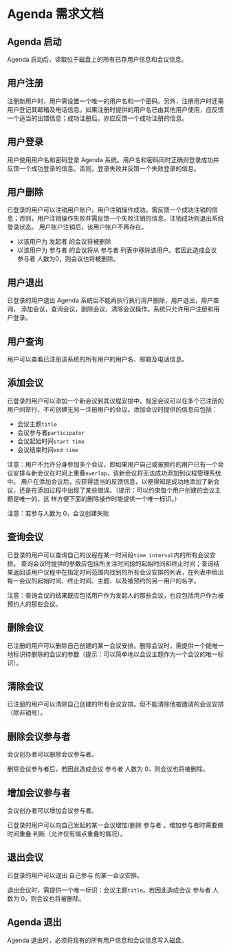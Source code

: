 # Agenda 需求文档

## Agenda 启动
Agenda 启动后，读取位于磁盘上的所有已存用户信息和会议信息。

## 用户注册
注册新用户时，用户需设置一个唯一的用户名和一个密码。另外，注册用户时还需 用户登记其邮箱及电话信息。如果注册时提供的用户名已由其他用户使用，应反馈一个适当的出错信息；成功注册后，亦应反馈一个成功注册的信息。

## 用户登录
用户使用用户名和密码登录 Agenda 系统。用户名和密码同时正确则登录成功并反馈一个成功登录的信息。否则，登录失败并反馈一个失败登录的信息。

## 用户删除
已登录的用户可以注销用户账户。用户注销操作成功，需反馈一个成功注销的信息；否则，用户注销操作失败并需反馈一个失败注销的信息。注销成功则退出系统登录状态。 用户账户注销后，该用户账户不再存在。

- 以该用户为 发起者 的会议将被删除
- 以该用户为 参与者 的会议将从 参与者 列表中移除该用户。若因此造成会议 参与者 人数为0，则会议也将被删除。

## 用户退出
已登录的用户退出 Agenda 系统后不能再执行执行用户删除，用户退出，用户查询， 添加会议，查询会议，删除会议，清除会议操作。系统只允许用户注册和用户登录。

## 用户查询
用户可以查看已注册该系统的所有用户的用户名、邮箱及电话信息。

## 添加会议
已登录的用户可以添加一个新会议到其议程安排中。规定会议可以在多个已注册的用户间举行，不可创建无另一注册用户的会议。添加会议时提供的信息应包括：

- 会议主题`title`
- 会议参与者`participator`
- 会议起始时间`start time`
- 会议结束时间`end time`

注意：用户不允许分身参加多个会议，即如果用户自己或被预约的用户已有一个会 议安排与新会议在时间上重叠`overlap`，该新会议将无法成功添加到议程管理系统中。 用户在添加会议后，应获得适当的反馈信息，以便得知是成功地添加了新会议，还是在添加过程中出现了某些错误。（提示：可以约束每个用户创建的会议主题是唯一的，这 样方便下面的删除操作时能提供一个唯一标识。）

注意：若参与人数为 0，会议创建失败

## 查询会议

已登录的用户可以查询自己的议程在某一时间段`time interval`内的所有会议安排。 查询会议时提供的参数应包括所关注时间段的起始时间和终止时间；查询结果返回该用户议程中在指定时间范围内找到的所有会议安排的列表，在列表中给出每一会议的起始时间、终止时间、主题、以及被预约的另一用户的名字。

注意：查询会议的结果既应包括用户作为发起人的那些会议，也应包括用户作为被预约人的那些会议。

## 删除会议
已注册的用户可以删除自己创建的某一会议安排。删除会议时，需提供一个能唯一地标识待删除的会议的参数（提示：可以简单地以会议主题作为一个会议的唯一标识）。

## 清除会议
已注册的用户可以清除自己创建的所有会议安排。但不能清除他被邀请的会议安排（除非销号）。

## 删除会议参与者
会议创办者可以删除会议参与者。

删除会议参与者后，若因此造成会议 参与者 人数为 0，则会议也将被删除。

## 增加会议参与者
会议创办者可以增加会议参与者。

已登录的用户可以向自己发起的某一会议增加/删除 参与者 。增加参与者时需要做 时间重叠 判断（允许仅有端点重叠的情况）。

## 退出会议
已登录的用户可以退出 自己参与 的某一会议安排。

退出会议时，需提供一个唯一标识：会议主题`title`。若因此造成会议 参与者 人数为 0，则会议也将被删除。

## Agenda 退出
Agenda 退出时，必须将现有的所有用户信息和会议信息写入磁盘。
